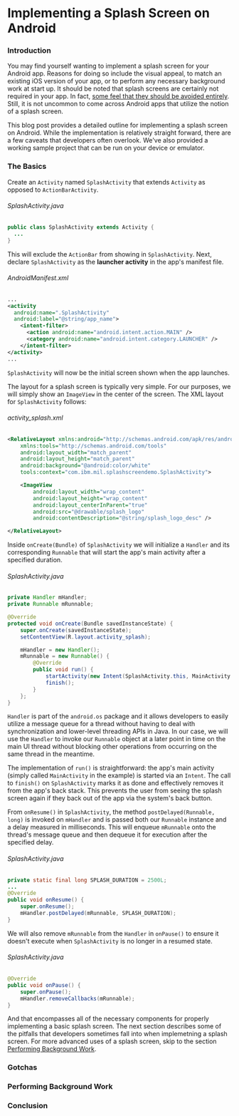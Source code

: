 # Implementing a Splash Screen on Android

### Introduction

You may find yourself wanting to implement a splash screen for your Android app. Reasons for doing so include the visual appeal, to match an existing iOS version of your app, or to perform any necessary background work at start up. It should be noted that splash screens are certainly not required in your app. In fact, [some feel that they should be avoided entirely](http://cyrilmottier.com/2012/05/03/splash-screens-are-evil-dont-use-them/). Still, it is not uncommon to come across Android apps that utilize the notion of a splash screen.

This blog post provides a detailed outline for implementing a splash screen on Android. While the implementation is relatively straight forward, there are a few caveats that developers often overlook. We've also provided a working sample project that can be run on your device or emulator.

### The Basics

Create an `Activity` named `SplashActivity` that extends `Activity` as opposed to `ActionBarActivity`.

###### SplashActivity.java
``` java
public class SplashActivity extends Activity {
  ...
}
```

This will exclude the `ActionBar` from showing in `SplashActivity`. Next, declare `SplashActivity` as the **launcher activity** in the app's manifest file.

###### AndroidManifest.xml
``` xml
...
<activity
  android:name=".SplashActivity"
  android:label="@string/app_name">
    <intent-filter>
      <action android:name="android.intent.action.MAIN" />
      <category android:name="android.intent.category.LAUNCHER" />
    </intent-filter>
</activity>
...
```

`SplashActivity` will now be the initial screen shown when the app launches.

The layout for a splash screen is typically very simple. For our purposes, we will simply show an `ImageView` in the center of the screen. The XML layout for `SplashActivity` follows:

###### activity_splash.xml
``` xml
<RelativeLayout xmlns:android="http://schemas.android.com/apk/res/android"
    xmlns:tools="http://schemas.android.com/tools"
    android:layout_width="match_parent"
    android:layout_height="match_parent"
    android:background="@android:color/white"
    tools:context="com.ibm.mil.splashscreendemo.SplashActivity">

    <ImageView
        android:layout_width="wrap_content"
        android:layout_height="wrap_content"
        android:layout_centerInParent="true"
        android:src="@drawable/splash_logo"
        android:contentDescription="@string/splash_logo_desc" />

</RelativeLayout>
```

Inside `onCreate(Bundle)` of `SplashActivity` we will initialize a `Handler` and its corresponding `Runnable` that will start the app's main activity after a specified duration.

###### SplashActivity.java
``` java
private Handler mHandler;
private Runnable mRunnable;

@Override
protected void onCreate(Bundle savedInstanceState) {
    super.onCreate(savedInstanceState);
    setContentView(R.layout.activity_splash);

    mHandler = new Handler();
    mRunnable = new Runnable() {
        @Override
        public void run() {
            startActivity(new Intent(SplashActivity.this, MainActivity.class));
            finish();
        }
    };
}
```

`Handler` is part of the `android.os` package and it allows developers to easily utilize a message queue for a thread without having to deal with synchronization and lower-level threading APIs in Java. In our case, we will use the `Handler` to invoke our `Runnable` object at a later point in time on the main UI thread without blocking other operations from occurring on the same thread in the meantime.

The implementation of `run()` is straightforward: the app's main activity (simply called `MainActivity` in the example) is started via an `Intent`. The call to `finish()` on `SplashActivity` marks it as done and effectively removes it from the app's back stack. This prevents the user from seeing the splash screen again if they back out of the app via the system's back button.

From `onResume()` in `SplashActivity`, the method `postDelayed(Runnable, long)` is invoked on `mHandler` and is passed both our `Runnable` instance and a delay measured in milliseconds. This will enqueue `mRunnable` onto the thread's message queue and then dequeue it for execution after the specified delay.

###### SplashActivity.java
``` java
private static final long SPLASH_DURATION = 2500L;
...
@Override
public void onResume() {
    super.onResume();
    mHandler.postDelayed(mRunnable, SPLASH_DURATION);
}
```

We will also remove `mRunnable` from the `Handler` in `onPause()` to ensure it doesn't execute when `SplashActivity` is no longer in a resumed state.

###### SplashActivity.java
``` java
@Override
public void onPause() {
    super.onPause();
    mHandler.removeCallbacks(mRunnable);
}
```

And that encompasses all of the necessary components for properly implementing a basic splash screen. The next section describes some of the pitfalls that developers sometimes fall into when implemetning a splash screen. For more advanced uses of a splash screen, skip to the section [Performing Background Work]().

### Gotchas

### Performing Background Work

### Conclusion
